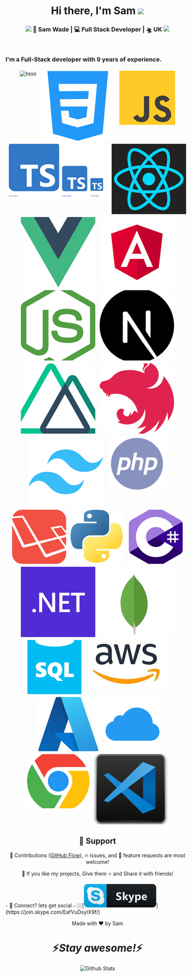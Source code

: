 <div align="center">
   <h1>Hi there, I'm Sam <img src="https://media.giphy.com/media/hvRJCLFzcasrR4ia7z/giphy.gif" width="25px"> </h1>
</div>

<div align="center">
<h3><img src="https://media.giphy.com/media/WUlplcMpOCEmTGBtBW/giphy.gif" width="30"> 🙎 Sam Wade | 💻 Full Stack Developer | 🛸 UK <img src="https://media.giphy.com/media/WUlplcMpOCEmTGBtBW/giphy.gif" width="30"></h3>
</div>

<br />
<p align="center">
  <h3> I'm a Full-Stack developer with 9 years of experience.</h3>
</p>

<div align="center">
  <!-- For more icons please follow  https://github.com/MikeCodesDotNET/ColoredBadges -->
  <img src="https://raw.githubusercontent.com/BinAhmad123/BinAhmad123/main/svg/dev/html.png" alt="html" style="vertical-align:top; margin:4px">
  <img src="https://raw.githubusercontent.com/BinAhmad123/BinAhmad123/main/svg/dev/css.png" alt="css" style="vertical-align:top; margin:4px">
  <img src="https://raw.githubusercontent.com/BinAhmad123/BinAhmad123/main/svg/dev/js.png" alt="javascript" style="vertical-align:top; margin:4px">
  <img src="https://raw.githubusercontent.com/BinAhmad123/BinAhmad123/main/svg/dev/typescript.png" alt="typescript" style="vertical-align:top; margin:4px">
  <img src="https://raw.githubusercontent.com/BinAhmad123/BinAhmad123/main/svg/dev/react.png" alt="react" style="vertical-align:top; margin:4px">
  <img src="https://raw.githubusercontent.com/BinAhmad123/BinAhmad123/main/svg/dev/vue.png" alt="vue" style="vertical-align:top; margin:4px">
  <img src="https://raw.githubusercontent.com/BinAhmad123/BinAhmad123/main/svg/dev/angular.png" alt="angular" style="vertical-align:top; margin:4px">
  <img src="https://raw.githubusercontent.com/BinAhmad123/BinAhmad123/main/svg/dev/nodejs.png" alt="nodejs" style="vertical-align:top; margin:4px">
  <img src="https://raw.githubusercontent.com/BinAhmad123/BinAhmad123/main/svg/dev/nextjs.png" alt="nextjs" style="vertical-align:top; margin:4px">
  <img src="https://raw.githubusercontent.com/BinAhmad123/BinAhmad123/main/svg/dev/nuxtjs.png" alt="nuxtjs" style="vertical-align:top; margin:4px">
  <img src="https://raw.githubusercontent.com/BinAhmad123/BinAhmad123/main/svg/dev/nestjs.png" alt="nestjs" style="vertical-align:top; margin:4px">
  <img src="https://raw.githubusercontent.com/BinAhmad123/BinAhmad123/main/svg/dev/tailwindcss.png" alt="tailwindcss" style="vertical-align:top; margin:4px">
  <img src="https://raw.githubusercontent.com/BinAhmad123/BinAhmad123/main/svg/dev/php.png" alt="php" style="vertical-align:top; margin:4px">
  <img src="https://raw.githubusercontent.com/BinAhmad123/BinAhmad123/main/svg/dev/laravel.png" alt="laravel" style="vertical-align:top; margin:4px">
  <img src="https://raw.githubusercontent.com/BinAhmad123/BinAhmad123/main/svg/dev/python.jfif" alt="python" style="vertical-align:top; margin:4px">
  <img src="https://raw.githubusercontent.com/BinAhmad123/BinAhmad123/main/svg/dev/csharp.png" alt="csharp" style="vertical-align:top; margin:4px">
  <img src="https://raw.githubusercontent.com/BinAhmad123/BinAhmad123/main/svg/dev/.net.png" alt=".net" style="vertical-align:top; margin:4px">
  <img src="https://raw.githubusercontent.com/BinAhmad123/BinAhmad123/main/svg/dev/mongodb.png" alt="mongodb" style="vertical-align:top; margin:4px">
  <img src="https://raw.githubusercontent.com/BinAhmad123/BinAhmad123/main/svg/dev/sql.png" alt="sql" style="vertical-align:top; margin:4px">
  <img src="https://raw.githubusercontent.com/BinAhmad123/BinAhmad123/main/svg/dev/aws.jfif" alt="aws" style="vertical-align:top; margin:4px">
  <img src="https://raw.githubusercontent.com/BinAhmad123/BinAhmad123/main/svg/dev/azure.jfif" alt="azure" style="vertical-align:top; margin:4px">
  <img src="https://raw.githubusercontent.com/BinAhmad123/BinAhmad123/main/svg/dev/cloud.png" alt="cloud" style="vertical-align:top; margin:4px">
  <img src="https://raw.githubusercontent.com/BinAhmad123/BinAhmad123/main/svg/dev/chrome.png" alt="chrome" style="vertical-align:top; margin:4px">
  <img src="https://raw.githubusercontent.com/BinAhmad123/BinAhmad123/main/svg/dev/vs.jfif" alt="vscode" style="vertical-align:top; margin:4px">

</div>

<h2 align="center">🤝 Support</h2>

<p align="center">🎀 Contributions (<a href="https://guides.github.com/introduction/flow" title="GitHub flow">GitHub Flow</a>), 🔥 issues, and 🥮 feature requests are most welcome!</p>

<p align="center">💙 If you like my projects, Give them ⭐ and Share it with friends!</p>
</p>
- 💬 Connect? lets get social 👉🏼[<img src="https://raw.githubusercontent.com/8bithemant/8bithemant/master/svg/social/skype.svg" >](https://join.skype.com/EafVuDsyIX9f/)
<p align="center">Made with ❤️ by Sam</p>

<h1 align='center'>⚡️<i>Stay awesome!</i>⚡️</h1>

<p align="center">
        <img src="https://raw.githubusercontent.com/mayhemantt/mayhemantt/Update/svg/Bottom.svg" alt="Github Stats" />
</p>
